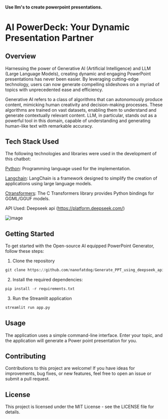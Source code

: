 #### Use llm's to create powerpoint presentations.

# AI PowerDeck: Your Dynamic Presentation Partner

## Overview

Harnessing the power of Generative AI (Artificial Intelligence) and LLM (Large Language Models), creating dynamic and engaging PowerPoint presentations has never been easier. By leveraging cutting-edge technology, users can now generate compelling slideshows on a myriad of topics with unprecedented ease and efficiency.

Generative AI refers to a class of algorithms that can autonomously produce content, mimicking human creativity and decision-making processes. These algorithms are trained on vast datasets, enabling them to understand and generate contextually relevant content. LLM, in particular, stands out as a powerful tool in this domain, capable of understanding and generating human-like text with remarkable accuracy.


## Tech Stack Used
The following technologies and libraries were used in the development of this chatbot:

[Python](https://www.python.org/): Programming language used for the implementation.

[Langchain](https://www.langchain.com/): LangChain is a framework designed to simplify the creation of applications using large language models.

[Ctransformers](https://github.com/marella/ctransformers): The C Transformers library provides Python bindings for GGML/GGUF models.

API Used: Deepseek api (https://platform.deepseek.com/)

![image](https://github.com/Ginga1402/Generate_PPT_using_llama2/assets/130181481/11d585c7-afe7-4e8a-8495-95242f46b238)


## Getting Started

To get started with the Open-source AI equipped PowerPoint Generator, follow these steps:

1. Clone the repository
```py
git clone https://github.com/nanofatdog/Generate_PPT_using_deepseek_api.git
```
2. Install the required dependencies:

```py
pip install -r requirements.txt
```
3. Run the Streamlit application 
```py
streamlit run app.py
```

## Usage
The application uses a simple command-line interface. Enter your topic, and the application will generate a Power point presentation for you.

## Contributing
Contributions to this project are welcome! If you have ideas for improvements, bug fixes, or new features, feel free to open an issue or submit a pull request.

## License
This project is licensed under the MIT License - see the LICENSE file for details.






